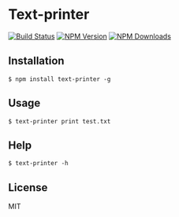 # Text-printer

[![Build Status](https://api.travis-ci.org/hiyoushu/text-printer.svg)](https://travis-ci.org/hiyoushu/text-printer)
[![NPM Version](http://img.shields.io/npm/v/text-printer.svg?style=flat)](https://www.npmjs.org/package/text-printer)
[![NPM Downloads](https://img.shields.io/npm/dm/text-printer.svg?style=flat)](https://www.npmjs.org/package/text-printer)

## Installation

    $ npm install text-printer -g

## Usage

    $ text-printer print test.txt

## Help

    $ text-printer -h

## License

  MIT
